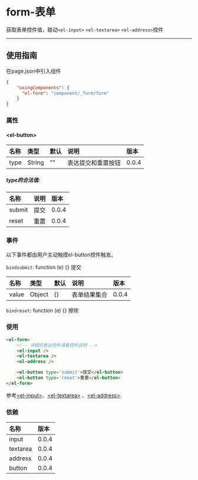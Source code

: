 # form-表单

获取表单控件值，联动`<el-input>` `<el-textarea>` `<el-address>`控件

---

## 使用指南

在page.json中引入组件

```json
{
    "usingComponents": {
      "el-form": "component/_form/form"
    }
}
```

### 属性

#### &lt;el-button&gt;

| 名称 | 类型 | 默认 | 说明 | 版本 |
| :--- | :--- | :--- | :--- | :--- |
| type | String | "" | 表达提交和重置按钮 | 0.0.4 |

##### type的合法值:

| 名称 | 说明 | 版本 |
| :--- | :--- | :--- |
| submit | 提交 | 0.0.4 |
| reset | 重置 | 0.0.4 |

### 事件

以下事件都由用户主动触摸el-button控件触发。

`bindsubmit`: function \(e\) {} 提交

| 名称 | 类型 | 默认 | 说明 | 版本 |
| :--- | :--- | :--- | :--- | :--- |
| value | Object | {} | 表单结果集合 | 0.0.4 |

`bindreset`: function \(e\) {} 擦除

### 使用

```html
<el-form>
    <!-- 详细的表达控件请看控件说明 -->
    <el-input />
    <el-textarea />
    <el-address />

    <el-button type='submit'>提交</el-button>
    <el-button type='reset'>重置</el-button>
</el-form>
```

参考[&lt;el-input&gt;](/shu-ru-kuang.md)、[&lt;el-textarea&gt;](/duo-xing-shu-ru-kuang.md) 、[&lt;el-address&gt;](/address-di-zhi.md).

### 依赖

| 名称 | 版本 |
| :--- | :--- |
| input | 0.0.4 |
| textarea | 0.0.4 |
| address | 0.0.4 |
| button | 0.0.4 |



